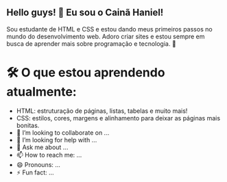 ## Hello guys! 👋 Eu sou o Cainã Haniel!
Sou estudante de HTML e CSS e estou dando meus primeiros passos no mundo do desenvolvimento web. Adoro criar sites e estou sempre em busca de aprender mais sobre programação e tecnologia. 🚀


<h1>🛠️ O que estou aprendendo atualmente:</h1>

- HTML: estruturação de páginas, listas, tabelas e muito mais!
- CSS: estilos, cores, margens e alinhamento para deixar as páginas mais bonitas.
- 👯 I’m looking to collaborate on ...
- 🤔 I’m looking for help with ...
- 💬 Ask me about ...
- 📫 How to reach me: ...
- 😄 Pronouns: ...
- ⚡ Fun fact: ...

